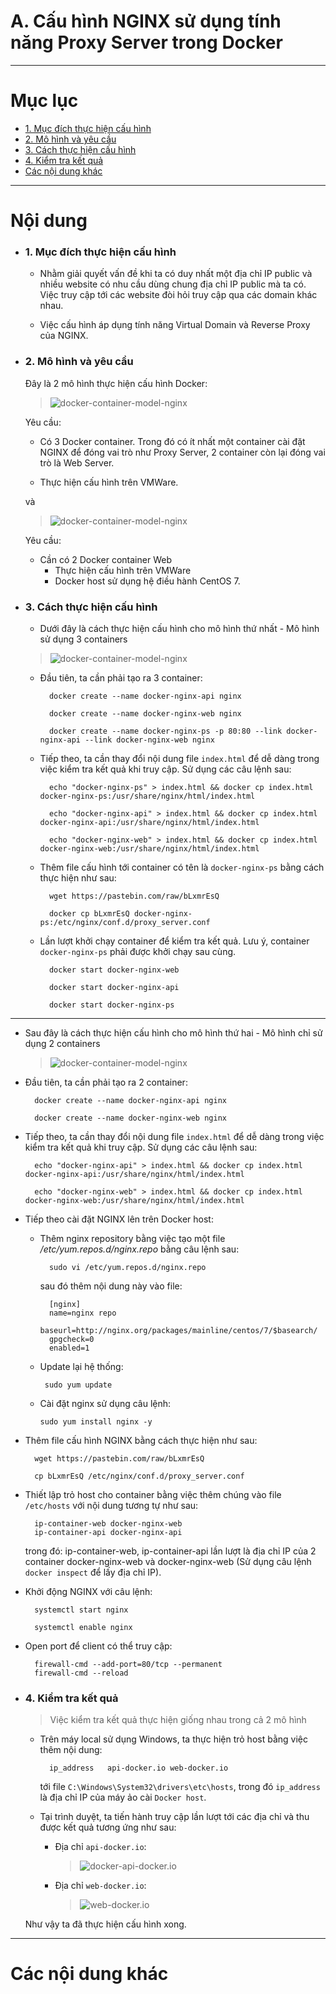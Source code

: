# A. Cấu hình NGINX sử dụng tính năng Proxy Server trong Docker

____

# Mục lục


- [1. Mục đích thực hiện cấu hình](#issue)
- [2. Mô hình và yêu cầu](#models)
- [3. Cách thực hiện cấu hình](#config)
- [4. Kiểm tra kết quả](#test)
- [Các nội dung khác](#content-others)

____

# <a name="content">Nội dung</a>

- ### <a name="issue">1. Mục đích thực hiện cấu hình</a>

    - Nhằm giải quyết vấn đề khi ta có duy nhất một địa chỉ IP public và nhiều website có nhu cầu dùng chung địa chỉ IP public mà ta có. Việc truy cập tới các website đòi hỏi truy cập qua các domain khác nhau.
    
    - Việc cấu hình áp dụng tính năng Virtual Domain và Reverse Proxy của NGINX.

- ### <a name="models">2. Mô hình và yêu cầu</a>

    Đây là 2 mô hình thực hiện cấu hình Docker:

    > ![docker-container-model-nginx](../../images/docker-container-model-nginx.png)

    Yêu cầu:

    - Có 3 Docker container. Trong đó có ít nhất một container cài đặt NGINX để đóng vai trò như Proxy Server, 2 container còn lại đóng vai trò là Web Server.

    - Thực hiện cấu hình trên VMWare.

    và

    > ![docker-container-model-nginx](../../images/docker-host-model-nginx.png)

    Yêu cầu:
    - Cần có 2 Docker container Web
        - Thực hiện cấu hình trên VMWare
        - Docker host sử dụng hệ điều hành CentOS 7.

- ### <a name="config">3. Cách thực hiện cấu hình</a>
    - Dưới đây là cách thực hiện cấu hình cho mô hình thứ nhất - Mô hình sử dụng 3 containers

    > ![docker-container-model-nginx](../../images/docker-container-model-nginx.png)

    - Đầu tiên, ta cần phải tạo ra 3 container:

            docker create --name docker-nginx-api nginx

            docker create --name docker-nginx-web nginx

            docker create --name docker-nginx-ps -p 80:80 --link docker-nginx-api --link docker-nginx-web nginx

    
    - Tiếp theo, ta cần thay đổi nội dung file `index.html` để dễ dàng trong việc kiểm tra kết quả khi truy cập. Sử dụng các câu lệnh sau:

            echo "docker-nginx-ps" > index.html && docker cp index.html docker-nginx-ps:/usr/share/nginx/html/index.html

            echo "docker-nginx-api" > index.html && docker cp index.html docker-nginx-api:/usr/share/nginx/html/index.html

            echo "docker-nginx-web" > index.html && docker cp index.html docker-nginx-web:/usr/share/nginx/html/index.html


    - Thêm file cấu hình tới container có tên là `docker-nginx-ps` bằng cách thực hiện như sau:

            wget https://pastebin.com/raw/bLxmrEsQ

            docker cp bLxmrEsQ docker-nginx-ps:/etc/nginx/conf.d/proxy_server.conf

    - Lần lượt khởi chạy container để kiểm tra kết quả. Lưu ý, container `docker-nginx-ps` phải được khởi chạy sau cùng.

            docker start docker-nginx-web

            docker start docker-nginx-api

            docker start docker-nginx-ps

____


- Sau đây là cách thực hiện cấu hình cho mô hình thứ hai - Mô hình chỉ sử dụng 2 containers

    > ![docker-container-model-nginx](../../images/docker-host-model-nginx.png)

- Đầu tiên, ta cần phải tạo ra 2 container:

        docker create --name docker-nginx-api nginx

        docker create --name docker-nginx-web nginx

- Tiếp theo, ta cần thay đổi nội dung file `index.html` để dễ dàng trong việc kiểm tra kết quả khi truy cập. Sử dụng các câu lệnh sau:

        echo "docker-nginx-api" > index.html && docker cp index.html docker-nginx-api:/usr/share/nginx/html/index.html

        echo "docker-nginx-web" > index.html && docker cp index.html docker-nginx-web:/usr/share/nginx/html/index.html

- Tiếp theo cài đặt NGINX lên trên Docker host:
    - Thêm nginx repository bằng việc tạo một file */etc/yum.repos.d/nginx.repo* bằng câu lệnh sau:

            sudo vi /etc/yum.repos.d/nginx.repo

        sau đó thêm nội dung này vào file:

            [nginx]
            name=nginx repo
            baseurl=http://nginx.org/packages/mainline/centos/7/$basearch/
            gpgcheck=0
            enabled=1

    - Update lại hệ thống:

           sudo yum update

    - Cài đặt nginx sử dụng câu lệnh:

          sudo yum install nginx -y

- Thêm file cấu hình NGINX bằng cách thực hiện như sau:

        wget https://pastebin.com/raw/bLxmrEsQ

        cp bLxmrEsQ /etc/nginx/conf.d/proxy_server.conf

- Thiết lập trỏ host cho container bằng việc thêm chúng vào file `/etc/hosts` với nội dung tương tự như sau:

        ip-container-web docker-nginx-web
        ip-container-api docker-nginx-api

    trong đó: ip-container-web, ip-container-api lần lượt là địa chỉ IP của 2 container docker-nginx-web và docker-nginx-web (Sử dụng câu lệnh `docker inspect` để lấy địa chỉ IP).

- Khởi động NGINX với câu lệnh:

        systemctl start nginx
        
        systemctl enable nginx

- Open port để client có thể truy cập:

        firewall-cmd --add-port=80/tcp --permanent
        firewall-cmd --reload

- ### <a name="test">4. Kiểm tra kết quả</a>

    > Việc kiểm tra kết quả thực hiện giống nhau trong cả 2 mô hình

    - Trên máy local sử dụng Windows, ta thực hiện trỏ host bằng việc thêm nội dung:

            ip_address   api-docker.io web-docker.io

        tới file `C:\Windows\System32\drivers\etc\hosts`, trong đó `ip_address` là địa chỉ IP của máy ảo cài `Docker host`.

    - Tại trình duyệt, ta tiến hành truy cập lần lượt tới các địa chỉ và thu được kết quả tương ứng như sau:

        + Địa chỉ `api-docker.io`:

            > ![docker-api-docker.io](../../images/docker-api-docker.io.png)

        + Địa chỉ `web-docker.io`:

            > ![web-docker.io](../../images/web-docker.io.png)

    Như vậy ta đã thực hiện cấu hình xong.
____

# <a name="content-others">Các nội dung khác</a>
